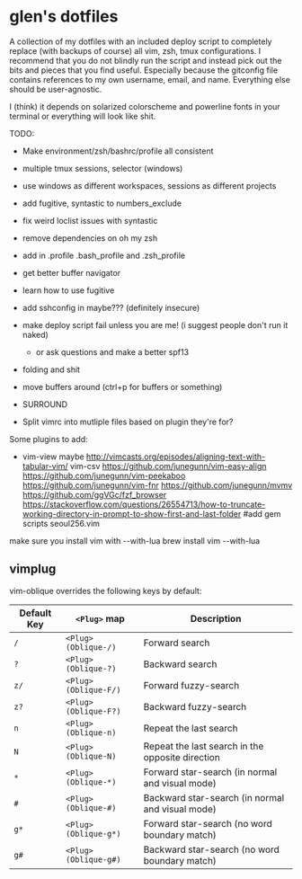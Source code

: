 # glen's dotfiles
A collection of my dotfiles with an included deploy script to completely replace (with backups of course) all vim, zsh, tmux configurations.
I recommend that you do not blindly run the script and instead pick out the bits and pieces that you find useful.
Especially because the gitconfig file contains references to my own username, email, and name. Everything else should be user-agnostic.

I (think) it depends on solarized colorscheme and powerline fonts in your terminal or everything will look like shit.

TODO:

* Make environment/zsh/bashrc/profile all consistent
* multiple tmux sessions, selector (windows)
* use windows as different workspaces, sessions as different projects
* add fugitive, syntastic to numbers_exclude
* fix weird loclist issues with syntastic

* remove dependencies on oh my zsh
* add in .profile .bash_profile and .zsh_profile
* get better buffer navigator
* learn how to use fugitive
* add sshconfig in maybe??? (definitely insecure)
* make deploy script fail unless you are me! (i suggest people don't run it naked)
  * or ask questions and make a better spf13
* folding and shit
* move buffers around (ctrl+p for buffers or something)
* SURROUND
* Split vimrc into mutliple files based on plugin they're for?

Some plugins to add:
* vim-view maybe
http://vimcasts.org/episodes/aligning-text-with-tabular-vim/
vim-csv
https://github.com/junegunn/vim-easy-align
https://github.com/junegunn/vim-peekaboo
https://github.com/junegunn/vim-fnr
https://github.com/junegunn/mvmv
https://github.com/ggVGc/fzf_browser
https://stackoverflow.com/questions/26554713/how-to-truncate-working-directory-in-prompt-to-show-first-and-last-folder
#add gem scripts
seoul256.vim 

make sure you install vim with --with-lua
brew install vim --with-lua


## vimplug

vim-oblique overrides the following keys by default:

| Default Key | `<Plug>` map           | Description                                      |
| ----------- | -------------------- | ------------------------------------------------ |
| `/`         | `<Plug>(Oblique-/)`  | Forward search                                   |
| `?`         | `<Plug>(Oblique-?)`  | Backward search                                  |
| `z/`        | `<Plug>(Oblique-F/)` | Forward fuzzy-search                             |
| `z?`        | `<Plug>(Oblique-F?)` | Backward fuzzy-search                            |
| `n`         | `<Plug>(Oblique-n)`  | Repeat the last search                           |
| `N`         | `<Plug>(Oblique-N)`  | Repeat the last search in the opposite direction |
| `*`         | `<Plug>(Oblique-*)`  | Forward star-search (in normal and visual mode)  |
| `#`         | `<Plug>(Oblique-#)`  | Backward star-search (in normal and visual mode) |
| `g*`        | `<Plug>(Oblique-g*)` | Forward star-search (no word boundary match)     |
| `g#`        | `<Plug>(Oblique-g#)` | Backward star-search (no word boundary match)    |
